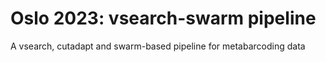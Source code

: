 # Oslo 2023: vsearch-swarm pipeline

A vsearch, cutadapt and swarm-based pipeline for metabarcoding data
